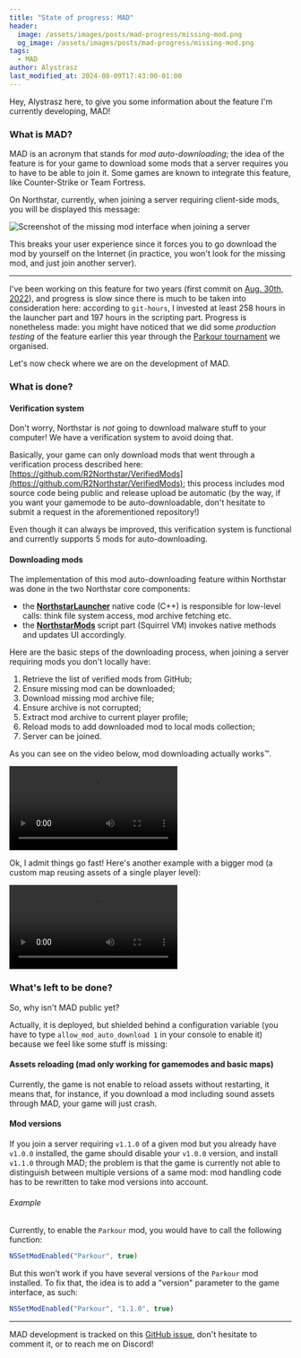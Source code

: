 ```yaml
---
title: "State of progress: MAD"
header:
  image: /assets/images/posts/mad-progress/missing-mod.png
  og_image: /assets/images/posts/mad-progress/missing-mod.png
tags:
  - MAD
author: Alystrasz
last_modified_at: 2024-08-09T17:43:00-01:00
---
```


Hey, Alystrasz here, to give you some information about the feature I'm currently developing, MAD!

### What is MAD?

MAD is an acronym that stands for *mod auto-downloading*; the idea of the feature is for your game to download
some mods that a server requires you to have to be able to join it.
Some games are known to integrate this feature, like Counter-Strike or Team Fortress.

On Northstar, currently, when joining a server requiring client-side mods, you will be displayed this message:

<img src="{{ 'assets/images/posts/mad-progress/missing-mod.png' | relative_url }}" alt="Screenshot of the missing mod interface when joining a server" />

This breaks your user experience since it forces you to go download the mod by yourself on the Internet (in practice,
you won't look for the missing mod, and just join another server).

---

I've been working on this feature for two years (first commit on [Aug. 30th, 2022](https://github.com/R2Northstar/NorthstarLauncher/pull/262/commits/114653052972383f9b154d96c581a2b90c483c87)), and progress is slow since there is much to be taken into
consideration here: according to `git-hours`, I invested at least 258 hours in the launcher part and 197 hours in the
scripting part.
Progress is nonetheless made: you might have noticed that we did some *production testing*
of the feature earlier this year through the [Parkour tournament](/blog/parkour-tournament) we organised.

Let's now check where we are on the development of MAD.

### What is done?

#### Verification system

Don't worry, Northstar is *not* going to download malware stuff to your computer! We have a verification system
to avoid doing that.

Basically, your game can only download mods that went through a verification process described here:
[https://github.com/R2Northstar/VerifiedMods](https://github.com/R2Northstar/VerifiedMods);
this process includes mod source code being public and release upload be automatic (by the way, if you want your
gamemode to be auto-downloadable, don't hesitate to submit a request in the aforementioned repository!)

Even though it can always be improved, this verification system is functional and currently supports 5 mods for
auto-downloading.

#### Downloading mods

The implementation of this mod auto-downloading feature within Northstar was done in the two Northstar core components:

* the [**NorthstarLauncher**](https://github.com/R2Northstar/NorthstarLauncher) native code (C++) is responsible for low-level calls: think file system access, mod archive fetching etc.
* the [**NorthstarMods**](https://github.com/R2Northstar/NorthstarMods) script part (Squirrel VM) invokes native methods and updates UI accordingly.

Here are the basic steps of the downloading process, when joining a server requiring mods you don't locally have:
1. Retrieve the list of verified mods from GitHub;
2. Ensure missing mod can be downloaded;
3. Download missing mod archive file;
4. Ensure archive is not corrupted;
5. Extract mod archive to current player profile;
6. Reload mods to add downloaded mod to local mods collection;
7. Server can be joined.

As you can see on the video below, mod downloading actually works™.

<video controls style="max-width: 100%">
    <source src="{{ 'assets/video/posts/mad/autodl-parkour-example.webm' | relative_url }}"
            type="video/webm"
    >
    Sorry, your browser doesn't support embedded videos.
</video>

Ok, I admit things go fast! Here's another example with a bigger mod (a custom map reusing assets of a single
player level):

<video controls style="max-width: 100%">
    <source src="{{ 'assets/video/posts/mad/autodl-s2s-example.webm' | relative_url }}"
            type="video/webm"
    >
    Sorry, your browser doesn't support embedded videos.
</video>

### What's left to be done?

So, why isn't MAD public yet?

Actually, it is deployed, but shielded behind a configuration variable (you have to type `allow_mod_auto_download 1`
in your console to enable it) because we feel like some stuff is missing:

#### Assets reloading (mad only working for gamemodes and basic maps)

Currently, the game is not enable to reload assets without restarting, it means that, for instance, if you
download a mod including sound assets through MAD, your game will just crash.

#### Mod versions

If you join a server requiring `v1.1.0` of a given mod but you already have `v1.0.0` installed, the game should
disable your `v1.0.0` version, and install `v1.1.0` through MAD; the problem is that the game is currently not
able to distinguish between multiple versions of a same mod: mod handling code has to be rewritten to take mod
versions into account.

###### Example

Currently, to enable the `Parkour` mod, you would have to call the following function:
```javascript
NSSetModEnabled("Parkour", true)
```

But this won't work if you have several versions of the `Parkour` mod installed.
To fix that, the idea is to add a "version" parameter to the game interface, as such:
```javascript
NSSetModEnabled("Parkour", "1.1.0", true)
```

---

MAD development is tracked on this [GitHub issue](https://github.com/R2Northstar/Northstar/issues/674), don't
hesitate to comment it, or to reach me on Discord!